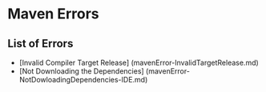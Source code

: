 # Maven Errors

## List of Errors

  * [Invalid Compiler Target Release] (mavenError-InvalidTargetRelease.md)
  * [Not Downloading the Dependencies] (mavenError-NotDowloadingDependencies-IDE.md) 

